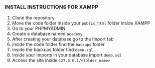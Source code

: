 ### INSTALL INSTRUCTIONS FOR XAMPP

 1. Clone the repository
 2. Move the code folder inside your `public_html` folder inside XAMPP
 3. Go to your PHPMYADMIN
 4. Create a database named `academy`
 5. After creating your database go to the Import tab
 6. Inside the code folder find the `backups` folder
 7. Inside the backups folder find `demo.sql`
 8. Inside your Imports in your database import `demo.sql`
 9. Access the site inside `127.0.0.1/<folder_name>`

